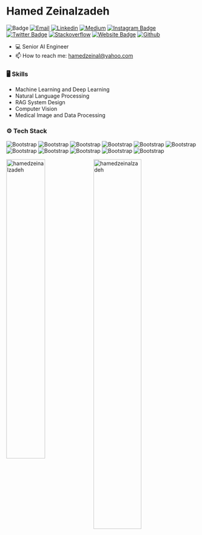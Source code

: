 # Hamed Zeinalzadeh

![Badge](https://hitscounter.dev/api/hit?url=https%3A%2F%2Fgithub.com%2Fhamedzeinalzadeh&label=Visitors&icon=person&color=%23198754)
[![Email](https://img.shields.io/badge/Email-blueviolet?style=flat&logo=Yahoo&logoColor=white)](mailto:hamedzeinal@yahoo.com)
[![Linkedin](https://img.shields.io/badge/-LinkedIn-blue?style=flat&logo=Linkedin&logoColor=white)](https://www.linkedin.com/in/hamed-zeinalzadeh/)
[![Medium](https://img.shields.io/badge/Medium-06AA5A?style=flat&logo=Medium&logoColor=Black)](https://medium.com/@hamed_zeinalzadeh)
[![Instagram Badge](https://img.shields.io/badge/-Instagram-FF5733?logo=instagram&logoColor=white&link=https://https://www.instagram.com/hamed_zeinalzadeh/)](https://www.instagram.com/hamed_zeinalzadeh)
[![Twitter Badge](https://img.shields.io/badge/-Twitter-1da1f2?labelColor=1da1f2&logo=twitter&logoColor=white&link=https://twitter.com/HamedZeinalzad2)](https://twitter.com/HamedZeinalzad2)
[![Stackoverflow](https://github.com/Rishit-dagli/Rishit-dagli/blob/master/badges/stackoverflow.svg)](https://stackoverflow.com/users/19514947/hamed-zeinalzadeh)
[![Website Badge](https://img.shields.io/badge/-Website-c14438?style=flat&logo=Google-Chrome&logoColor=white&link=https://pytopia.ai)](https://hamedzeinalzadeh.github.io/)
[![Github](https://img.shields.io/github/followers/hamedzeinalzadeh?label=Follow-Me&style=social)](https://github.com/hamedzeinalzadeh)

- 💻 Senior AI Engineer
- 📫 How to reach me: hamedzeinal@yahoo.com

### 🖥 Skills

- Machine Learning and Deep Learning
- Natural Language Processing
- RAG System Design
- Computer Vision
- Medical Image and Data Processing

### ⚙️ Tech Stack

![Bootstrap](https://img.shields.io/badge/-Python-05122A?style=flat-square&logo=Python&color=353535) ![Bootstrap](https://img.shields.io/badge/-PyTorch-05122A?style=flat-square&logo=PyTorch&color=353535) ![Bootstrap](https://img.shields.io/badge/-FastAPI-05122A?style=flat-square&logo=FastAPI&color=353535) ![Bootstrap](https://img.shields.io/badge/-Scikit%20Learn-05122A?style=flat-square&logo=Scikit-Learn&color=353535) ![Bootstrap](https://img.shields.io/badge/-Pandas-05122A?style=flat-square&logo=Pandas&color=353535) ![Bootstrap](https://img.shields.io/badge/-Numpy-05122A?style=flat-square&logo=Numpy&color=353535) ![Bootstrap](https://img.shields.io/badge/-Docker-05122A?style=flat-square&logo=Docker&color=353535) ![Bootstrap](https://img.shields.io/badge/-Kubernetes-05122A?style=flat-square&logo=Kubernetes&color=353535) ![Bootstrap](https://img.shields.io/badge/-MongoDB-05122A?style=flat-square&logo=MongoDB&color=353535) ![Bootstrap](https://img.shields.io/badge/-MySQL-05122A?style=flat-square&logo=MySQL&color=353535) ![Bootstrap](https://img.shields.io/badge/-PostgreSQL-05122A?style=flat-square&logo=PostgreSQL&color=353535)

<div>
  <img width="45%" align="left" src="https://github-readme-stats.vercel.app/api/top-langs?username=hamedzeinalzadeh&show_icons=true&locale=en&layout=compact" alt="hamedzeinalzadeh" />
  <img width="50%"  src="https://github-readme-streak-stats.herokuapp.com/?user=hamedzeinalzadeh&" alt="hamedzeinalzadeh" />
</div>
